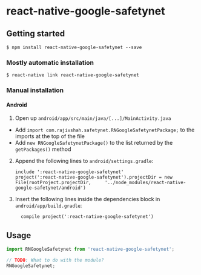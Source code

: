 
# react-native-google-safetynet

## Getting started

`$ npm install react-native-google-safetynet --save`

### Mostly automatic installation

`$ react-native link react-native-google-safetynet`

### Manual installation


#### Android

1. Open up `android/app/src/main/java/[...]/MainActivity.java`
  - Add `import com.rajivshah.safetynet.RNGoogleSafetynetPackage;` to the imports at the top of the file
  - Add `new RNGoogleSafetynetPackage()` to the list returned by the `getPackages()` method
2. Append the following lines to `android/settings.gradle`:
  	```
  	include ':react-native-google-safetynet'
  	project(':react-native-google-safetynet').projectDir = new File(rootProject.projectDir, 	'../node_modules/react-native-google-safetynet/android')
  	```
3. Insert the following lines inside the dependencies block in `android/app/build.gradle`:
  	```
      compile project(':react-native-google-safetynet')
  	```


## Usage
```javascript
import RNGoogleSafetynet from 'react-native-google-safetynet';

// TODO: What to do with the module?
RNGoogleSafetynet;
```
  